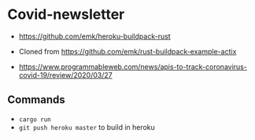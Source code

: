 # Covid-newsletter

- https://github.com/emk/heroku-buildpack-rust 
- Cloned from https://github.com/emk/rust-buildpack-example-actix



- https://www.programmableweb.com/news/apis-to-track-coronavirus-covid-19/review/2020/03/27 





## Commands 



- `cargo run`
- `git push heroku master` to build in heroku 